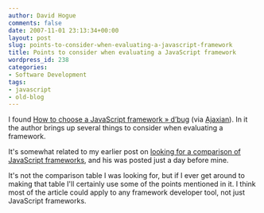 ```yaml
---
author: David Hogue
comments: false
date: 2007-11-01 23:13:34+00:00
layout: post
slug: points-to-consider-when-evaluating-a-javascript-framework
title: Points to consider when evaluating a JavaScript framework
wordpress_id: 238
categories:
- Software Development
tags:
- javascript
- old-blog
---
```


I found [How to choose a JavaScript framework » d’bug](http://blog.reindel.com/2007/10/30/how-to-choose-a-javascript-framework/) (via [Ajaxian](http://ajaxian.com/archives/choosing-a-javascript-framework)).  In it the author brings up several things to consider when evaluating a framework.

It's somewhat related to my earlier post on [looking for a comparison of JavaScript frameworks](http://blog.vorpal.cc/category/development/so-many-javascript-libraries.html), and his was posted just a day before mine.

It's not the comparison table I was looking for, but if I ever get around to making that table I'll certainly use some of the points mentioned in it.  I think most of the article could apply to any framework developer tool, not just JavaScript frameworks.
